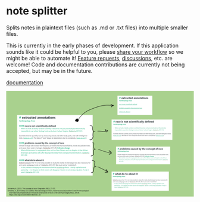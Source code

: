 # note splitter

Splits notes in plaintext files (such as .md or .txt files) into multiple smaller files. 

This is currently in the early phases of development. If this application sounds like it could be helpful to you, please [share your workflow](https://github.com/wheelercj/note-splitter/discussions/17) so we might be able to automate it! [Feature requests](https://github.com/wheelercj/note-splitter/issues), [discussions](https://github.com/wheelercj/note-splitter/discussions), etc. are welcome! Code and documentation contributions are currently not being accepted, but may be in the future.

[documentation](https://note-splitter.readthedocs.io/)

![demo](docs/images/demo.png)
